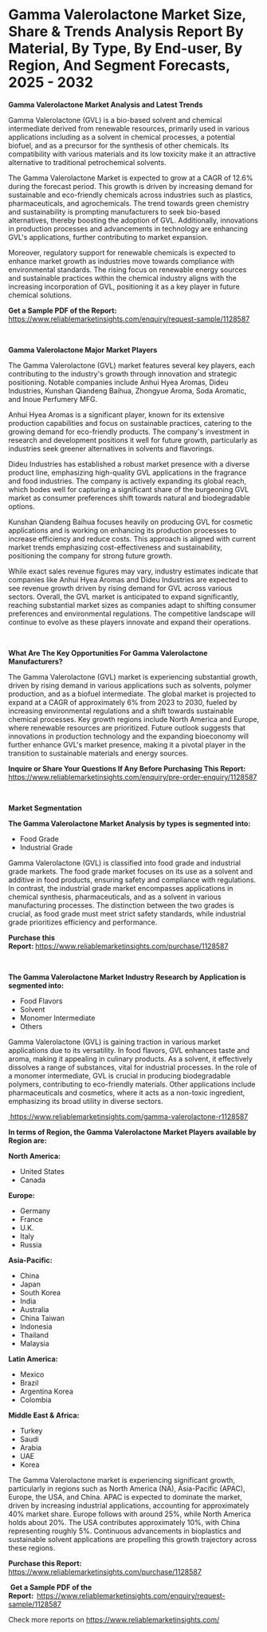 <p><h1>Gamma Valerolactone Market Size, Share & Trends Analysis Report By Material, By Type, By End-user, By Region, And Segment Forecasts, 2025 - 2032</h1></p><p><strong>Gamma Valerolactone Market Analysis and Latest Trends</strong></p>
<p><p>Gamma Valerolactone (GVL) is a bio-based solvent and chemical intermediate derived from renewable resources, primarily used in various applications including as a solvent in chemical processes, a potential biofuel, and as a precursor for the synthesis of other chemicals. Its compatibility with various materials and its low toxicity make it an attractive alternative to traditional petrochemical solvents.</p><p>The Gamma Valerolactone Market is expected to grow at a CAGR of 12.6% during the forecast period. This growth is driven by increasing demand for sustainable and eco-friendly chemicals across industries such as plastics, pharmaceuticals, and agrochemicals. The trend towards green chemistry and sustainability is prompting manufacturers to seek bio-based alternatives, thereby boosting the adoption of GVL. Additionally, innovations in production processes and advancements in technology are enhancing GVL's applications, further contributing to market expansion.</p><p>Moreover, regulatory support for renewable chemicals is expected to enhance market growth as industries move towards compliance with environmental standards. The rising focus on renewable energy sources and sustainable practices within the chemical industry aligns with the increasing incorporation of GVL, positioning it as a key player in future chemical solutions.</p></p>
<p><strong>Get a Sample PDF of the Report:&nbsp;</strong> <a href="https://www.reliablemarketinsights.com/enquiry/request-sample/1128587?utm_campaign=2214&utm_medium=2&utm_source=Github&utm_content=ia&utm_term=31032025&utm_id=gamma-valerolactone">https://www.reliablemarketinsights.com/enquiry/request-sample/1128587</a></p>
<p>&nbsp;</p>
<p><strong>Gamma Valerolactone Major Market Players</strong></p>
<p><p>The Gamma Valerolactone (GVL) market features several key players, each contributing to the industry's growth through innovation and strategic positioning. Notable companies include Anhui Hyea Aromas, Dideu Industries, Kunshan Qiandeng Baihua, Zhongyue Aroma, Soda Aromatic, and Inoue Perfumery MFG.</p><p>Anhui Hyea Aromas is a significant player, known for its extensive production capabilities and focus on sustainable practices, catering to the growing demand for eco-friendly products. The company's investment in research and development positions it well for future growth, particularly as industries seek greener alternatives in solvents and flavorings.</p><p>Dideu Industries has established a robust market presence with a diverse product line, emphasizing high-quality GVL applications in the fragrance and food industries. The company is actively expanding its global reach, which bodes well for capturing a significant share of the burgeoning GVL market as consumer preferences shift towards natural and biodegradable options.</p><p>Kunshan Qiandeng Baihua focuses heavily on producing GVL for cosmetic applications and is working on enhancing its production processes to increase efficiency and reduce costs. This approach is aligned with current market trends emphasizing cost-effectiveness and sustainability, positioning the company for strong future growth.</p><p>While exact sales revenue figures may vary, industry estimates indicate that companies like Anhui Hyea Aromas and Dideu Industries are expected to see revenue growth driven by rising demand for GVL across various sectors. Overall, the GVL market is anticipated to expand significantly, reaching substantial market sizes as companies adapt to shifting consumer preferences and environmental regulations. The competitive landscape will continue to evolve as these players innovate and expand their operations.</p></p>
<p>&nbsp;</p>
<p><strong>What Are The Key Opportunities For Gamma Valerolactone Manufacturers?</strong></p>
<p><p>The Gamma Valerolactone (GVL) market is experiencing substantial growth, driven by rising demand in various applications such as solvents, polymer production, and as a biofuel intermediate. The global market is projected to expand at a CAGR of approximately 6% from 2023 to 2030, fueled by increasing environmental regulations and a shift towards sustainable chemical processes. Key growth regions include North America and Europe, where renewable resources are prioritized. Future outlook suggests that innovations in production technology and the expanding bioeconomy will further enhance GVL's market presence, making it a pivotal player in the transition to sustainable materials and energy sources.</p></p>
<p><strong>Inquire or Share Your Questions If Any Before Purchasing This Report:</strong> <a href="https://www.reliablemarketinsights.com/enquiry/pre-order-enquiry/1128587?utm_campaign=2214&utm_medium=2&utm_source=Github&utm_content=ia&utm_term=31032025&utm_id=gamma-valerolactone">https://www.reliablemarketinsights.com/enquiry/pre-order-enquiry/1128587</a></p>
<p>&nbsp;</p>
<p><strong>Market Segmentation</strong></p>
<p><strong>The Gamma Valerolactone Market Analysis by types is segmented into:</strong></p>
<p><ul><li>Food Grade</li><li>Industrial Grade</li></ul></p>
<p><p>Gamma Valerolactone (GVL) is classified into food grade and industrial grade markets. The food grade market focuses on its use as a solvent and additive in food products, ensuring safety and compliance with regulations. In contrast, the industrial grade market encompasses applications in chemical synthesis, pharmaceuticals, and as a solvent in various manufacturing processes. The distinction between the two grades is crucial, as food grade must meet strict safety standards, while industrial grade prioritizes efficiency and performance.</p></p>
<p><strong>Purchase this Report:&nbsp;</strong><a href="https://www.reliablemarketinsights.com/purchase/1128587?utm_campaign=2214&utm_medium=2&utm_source=Github&utm_content=ia&utm_term=31032025&utm_id=gamma-valerolactone">https://www.reliablemarketinsights.com/purchase/1128587</a></p>
<p>&nbsp;</p>
<p><strong>The Gamma Valerolactone Market Industry Research by Application is segmented into:</strong></p>
<p><ul><li>Food Flavors</li><li>Solvent</li><li>Monomer Intermediate</li><li>Others</li></ul></p>
<p><p>Gamma Valerolactone (GVL) is gaining traction in various market applications due to its versatility. In food flavors, GVL enhances taste and aroma, making it appealing in culinary products. As a solvent, it effectively dissolves a range of substances, vital for industrial processes. In the role of a monomer intermediate, GVL is crucial in producing biodegradable polymers, contributing to eco-friendly materials. Other applications include pharmaceuticals and cosmetics, where it acts as a non-toxic ingredient, emphasizing its broad utility in diverse sectors.</p></p>
<p><a href="https://www.reliablemarketinsights.com/gamma-valerolactone-r1128587?utm_campaign=2214&utm_medium=2&utm_source=Github&utm_content=ia&utm_term=31032025&utm_id=gamma-valerolactone">&nbsp;https://www.reliablemarketinsights.com/gamma-valerolactone-r1128587</a></p>
<p><strong>In terms of Region, the Gamma Valerolactone Market Players available by Region are:</strong></p>
<p>
    <p> <strong> North America: </strong>
        <ul>
            <li>United States</li>
            <li>Canada</li>
        </ul>
        </p> 
    <p> <strong> Europe: </strong>
        <ul>
            <li>Germany</li>
            <li>France</li>
            <li>U.K.</li>
            <li>Italy</li>
            <li>Russia</li>
        </ul>
        </p> 
    <p> <strong> Asia-Pacific: </strong>
        <ul>
            <li>China</li>
            <li>Japan</li>
            <li>South Korea</li>
            <li>India</li>
            <li>Australia</li>
            <li>China Taiwan</li>
            <li>Indonesia</li>
            <li>Thailand</li>
            <li>Malaysia</li>
        </ul>
        </p> 
    <p> <strong> Latin America: </strong>
        <ul>
            <li>Mexico</li>
            <li>Brazil</li>
            <li>Argentina Korea</li>
            <li>Colombia</li>
        </ul>
        </p> 
    <p> <strong> Middle East & Africa: </strong>
        <ul>
            <li>Turkey</li>
            <li>Saudi</li>
            <li>Arabia</li>
            <li>UAE</li>
            <li>Korea</li>
        </ul>
    </p>
    </p>
<p><p>The Gamma Valerolactone market is experiencing significant growth, particularly in regions such as North America (NA), Asia-Pacific (APAC), Europe, the USA, and China. APAC is expected to dominate the market, driven by increasing industrial applications, accounting for approximately 40% market share. Europe follows with around 25%, while North America holds about 20%. The USA contributes approximately 10%, with China representing roughly 5%. Continuous advancements in bioplastics and sustainable solvent applications are propelling this growth trajectory across these regions.</p></p>
<p><strong>Purchase this Report: </strong><a href="https://www.reliablemarketinsights.com/purchase/1128587?utm_campaign=2214&utm_medium=2&utm_source=Github&utm_content=ia&utm_term=31032025&utm_id=gamma-valerolactone">https://www.reliablemarketinsights.com/purchase/1128587</a></p>
<p>&nbsp;<strong>Get a Sample PDF of the Report:&nbsp;&nbsp;</strong><a href="https://www.reliablemarketinsights.com/enquiry/request-sample/1128587?utm_campaign=2214&utm_medium=2&utm_source=Github&utm_content=ia&utm_term=31032025&utm_id=gamma-valerolactone">https://www.reliablemarketinsights.com/enquiry/request-sample/1128587</a></p>
<p><strong></strong></p>
<p>Check more reports on <a href="https://www.reliablemarketinsights.com/?utm_campaign=2214&utm_medium=2&utm_source=Github&utm_content=ia&utm_term=31032025&utm_id=gamma-valerolactone">https://www.reliablemarketinsights.com/</a></p>